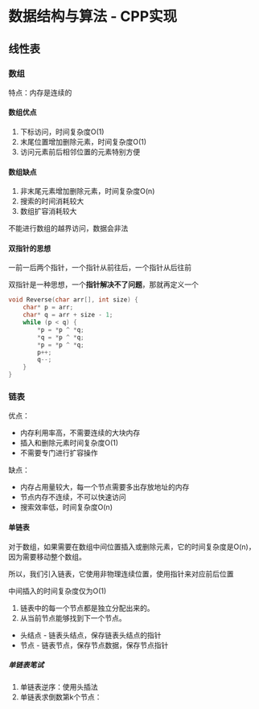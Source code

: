 # 数据结构与算法 - CPP实现

## 线性表

### 数组

特点：内存是连续的

#### 数组优点

1. 下标访问，时间复杂度O(1)
1. 末尾位置增加删除元素，时间复杂度O(1)
1. 访问元素前后相邻位置的元素特别方便

#### 数组缺点

1. 非末尾元素增加删除元素，时间复杂度O(n)
1. 搜索的时间消耗较大
1. 数组扩容消耗较大

不能进行数组的越界访问，数据会非法

#### 双指针的思想

一前一后两个指针，一个指针从前往后，一个指针从后往前

双指针是一种思想，一个**指针解决不了问题**，那就再定义一个

```cpp
void Reverse(char arr[], int size) {
    char* p = arr;
    char* q = arr + size - 1;
    while (p < q) {
        *p = *p ^ *q;
        *q = *p ^ *q;
        *p = *p ^ *q;
        p++;
        q--;
    }
}
```

### 链表

优点：

- 内存利用率高，不需要连续的大块内存
- 插入和删除元素时间复杂度O(1)
- 不需要专门进行扩容操作

缺点：

- 内存占用量较大，每一个节点需要多出存放地址的内存
- 节点内存不连续，不可以快速访问
- 搜索效率低，时间复杂度O(n)

#### 单链表

对于数组，如果需要在数组中间位置插入或删除元素，它的时间复杂度是O(n)，因为需要移动整个数组。

所以，我们引入链表，它使用非物理连续位置，使用指针来对应前后位置

中间插入的时间复杂度仅为O(1)

1. 链表中的每一个节点都是独立分配出来的。
2. 从当前节点能够找到下一个节点。

- 头结点 - 链表头结点，保存链表头结点的指针
- 节点 - 链表节点，保存节点数据，保存节点指针

##### 单链表笔试

1. 单链表逆序：使用头插法
2. 单链表求倒数第k个节点：
